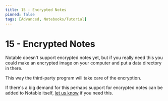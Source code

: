 ```yaml
---
title: 15 - Encrypted Notes
pinned: false
tags: [Advanced, Notebooks/Tutorial]
---
```


# 15 - Encrypted Notes

Notable doesn't support encrypted notes yet, but if you really need this you could make an encrypted image on your computer and put a data directory in there.

This way the third-party program will take care of the encryption.

If there's a big demand for this perhaps support for encrypted notes can be added to Notable itself, [let us know](https://github.com/fabiospampinato/notable/issues) if you need this.
